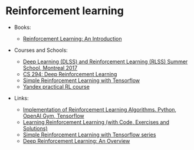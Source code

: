 # Reinforcement learning

* Books:
  * [Reinforcement Learning: An Introduction](http://incompleteideas.net/sutton/book/the-book-2nd.html)


* Courses and Schools:

  * [Deep Learning (DLSS) and Reinforcement Learning (RLSS) Summer School, Montreal 2017](https://mila.quebec/en/cours/deep-learning-summer-school-2017/)
  * [CS 294: Deep Reinforcement Learning](http://rll.berkeley.edu/deeprlcourse/)
  * [Simple Reinforcement Learning with Tensorflow](https://medium.com/emergent-future/simple-reinforcement-learning-with-tensorflow-part-0-q-learning-with-tables-and-neural-networks-d195264329d0)
  * [Yandex practical RL course](https://github.com/yandexdataschool/Practical_RL)

* Links:
  * [Implementation of Reinforcement Learning Algorithms. Python, OpenAI Gym, Tensorflow](https://github.com/dennybritz/reinforcement-learning)
  * [Learning Reinforcement Learning (with Code, Exercises and Solutions)](http://www.wildml.com/2016/10/learning-reinforcement-learning/)
  * [Simple Reinforcement Learning with Tensorflow series](https://medium.com/emergent-future/simple-reinforcement-learning-with-tensorflow-part-0-q-learning-with-tables-and-neural-networks-d195264329d0) 
  * [Deep Reinforcement Learning: An Overview](https://arxiv.org/abs/1701.07274)

  ​